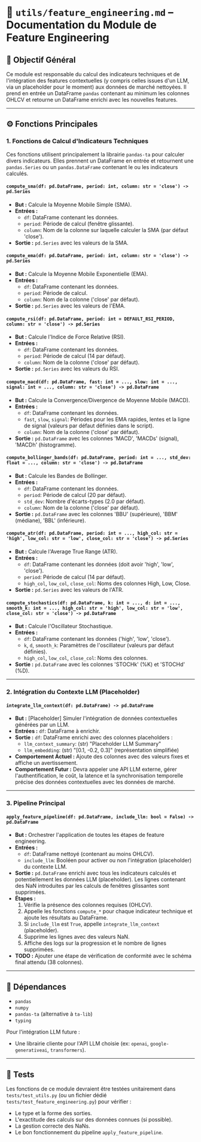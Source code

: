 # 📘 `utils/feature_engineering.md` – Documentation du Module de Feature Engineering

## 🎯 Objectif Général

Ce module est responsable du calcul des indicateurs techniques et de l'intégration des features contextuelles (y compris celles issues d'un LLM, via un placeholder pour le moment) aux données de marché nettoyées. Il prend en entrée un DataFrame `pandas` contenant au minimum les colonnes OHLCV et retourne un DataFrame enrichi avec les nouvelles features.

---

## ⚙️ Fonctions Principales

### 1. Fonctions de Calcul d'Indicateurs Techniques

Ces fonctions utilisent principalement la librairie `pandas-ta` pour calculer divers indicateurs. Elles prennent un DataFrame en entrée et retournent une `pandas.Series` ou un `pandas.DataFrame` contenant le ou les indicateurs calculés.

#### `compute_sma(df: pd.DataFrame, period: int, column: str = 'close') -> pd.Series`
- **But :** Calcule la Moyenne Mobile Simple (SMA).
- **Entrées :**
    - `df`: DataFrame contenant les données.
    - `period`: Période de calcul (fenêtre glissante).
    - `column`: Nom de la colonne sur laquelle calculer la SMA (par défaut 'close').
- **Sortie :** `pd.Series` avec les valeurs de la SMA.

#### `compute_ema(df: pd.DataFrame, period: int, column: str = 'close') -> pd.Series`
- **But :** Calcule la Moyenne Mobile Exponentielle (EMA).
- **Entrées :**
    - `df`: DataFrame contenant les données.
    - `period`: Période de calcul.
    - `column`: Nom de la colonne ('close' par défaut).
- **Sortie :** `pd.Series` avec les valeurs de l'EMA.

#### `compute_rsi(df: pd.DataFrame, period: int = DEFAULT_RSI_PERIOD, column: str = 'close') -> pd.Series`
- **But :** Calcule l'Indice de Force Relative (RSI).
- **Entrées :**
    - `df`: DataFrame contenant les données.
    - `period`: Période de calcul (14 par défaut).
    - `column`: Nom de la colonne ('close' par défaut).
- **Sortie :** `pd.Series` avec les valeurs du RSI.

#### `compute_macd(df: pd.DataFrame, fast: int = ..., slow: int = ..., signal: int = ..., column: str = 'close') -> pd.DataFrame`
- **But :** Calcule la Convergence/Divergence de Moyenne Mobile (MACD).
- **Entrées :**
    - `df`: DataFrame contenant les données.
    - `fast`, `slow`, `signal`: Périodes pour les EMA rapides, lentes et la ligne de signal (valeurs par défaut définies dans le script).
    - `column`: Nom de la colonne ('close' par défaut).
- **Sortie :** `pd.DataFrame` avec les colonnes 'MACD', 'MACDs' (signal), 'MACDh' (histogramme).

#### `compute_bollinger_bands(df: pd.DataFrame, period: int = ..., std_dev: float = ..., column: str = 'close') -> pd.DataFrame`
- **But :** Calcule les Bandes de Bollinger.
- **Entrées :**
    - `df`: DataFrame contenant les données.
    - `period`: Période de calcul (20 par défaut).
    - `std_dev`: Nombre d'écarts-types (2.0 par défaut).
    - `column`: Nom de la colonne ('close' par défaut).
- **Sortie :** `pd.DataFrame` avec les colonnes 'BBU' (supérieure), 'BBM' (médiane), 'BBL' (inférieure).

#### `compute_atr(df: pd.DataFrame, period: int = ..., high_col: str = 'high', low_col: str = 'low', close_col: str = 'close') -> pd.Series`
- **But :** Calcule l'Average True Range (ATR).
- **Entrées :**
    - `df`: DataFrame contenant les données (doit avoir 'high', 'low', 'close').
    - `period`: Période de calcul (14 par défaut).
    - `high_col`, `low_col`, `close_col`: Noms des colonnes High, Low, Close.
- **Sortie :** `pd.Series` avec les valeurs de l'ATR.

#### `compute_stochastics(df: pd.DataFrame, k: int = ..., d: int = ..., smooth_k: int = ..., high_col: str = 'high', low_col: str = 'low', close_col: str = 'close') -> pd.DataFrame`
- **But :** Calcule l'Oscillateur Stochastique.
- **Entrées :**
    - `df`: DataFrame contenant les données ('high', 'low', 'close').
    - `k`, `d`, `smooth_k`: Paramètres de l'oscillateur (valeurs par défaut définies).
    - `high_col`, `low_col`, `close_col`: Noms des colonnes.
- **Sortie :** `pd.DataFrame` avec les colonnes 'STOCHk' (%K) et 'STOCHd' (%D).

---

### 2. Intégration du Contexte LLM (Placeholder)

#### `integrate_llm_context(df: pd.DataFrame) -> pd.DataFrame`
- **But :** [Placeholder] Simuler l'intégration de données contextuelles générées par un LLM.
- **Entrées :** `df`: DataFrame à enrichir.
- **Sortie :** `df`: DataFrame enrichi avec des colonnes placeholders :
    - `llm_context_summary`: (str) "Placeholder LLM Summary"
    - `llm_embedding`: (str) "[0.1, -0.2, 0.3]" (représentation simplifiée)
- **Comportement Actuel :** Ajoute des colonnes avec des valeurs fixes et affiche un avertissement.
- **Comportement Futur :** Devra appeler une API LLM externe, gérer l'authentification, le coût, la latence et la synchronisation temporelle précise des données contextuelles avec les données de marché.

---

### 3. Pipeline Principal

#### `apply_feature_pipeline(df: pd.DataFrame, include_llm: bool = False) -> pd.DataFrame`
- **But :** Orchestrer l'application de toutes les étapes de feature engineering.
- **Entrées :**
    - `df`: DataFrame nettoyé (contenant au moins OHLCV).
    - `include_llm`: Booléen pour activer ou non l'intégration (placeholder) du contexte LLM.
- **Sortie :** `pd.DataFrame` enrichi avec tous les indicateurs calculés et potentiellement les données LLM (placeholder). Les lignes contenant des NaN introduites par les calculs de fenêtres glissantes sont supprimées.
- **Étapes :**
    1. Vérifie la présence des colonnes requises (OHLCV).
    2. Appelle les fonctions `compute_*` pour chaque indicateur technique et ajoute les résultats au DataFrame.
    3. Si `include_llm` est `True`, appelle `integrate_llm_context` (placeholder).
    4. Supprime les lignes avec des valeurs NaN.
    5. Affiche des logs sur la progression et le nombre de lignes supprimées.
- **TODO :** Ajouter une étape de vérification de conformité avec le schéma final attendu (38 colonnes).

---

## 🔧 Dépendances

- `pandas`
- `numpy`
- `pandas-ta` (alternative à `ta-lib`)
- `typing`

Pour l'intégration LLM future :
- Une librairie cliente pour l'API LLM choisie (ex: `openai`, `google-generativeai`, `transformers`).

---

## 🧪 Tests

Les fonctions de ce module devraient être testées unitairement dans `tests/test_utils.py` (ou un fichier dédié `tests/test_feature_engineering.py`) pour vérifier :
- Le type et la forme des sorties.
- L'exactitude des calculs sur des données connues (si possible).
- La gestion correcte des NaNs.
- Le bon fonctionnement du pipeline `apply_feature_pipeline`.
